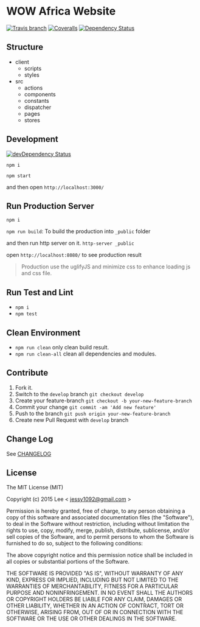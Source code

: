 WOW Africa Website
=============
[![Travis branch][travis-ci-img]][travis-ci-url] [![Coveralls][coveralls-img]][coveralls-url] [![Dependency Status][david-dm-image]][david-dm-url]

## Structure

- client
  + scripts
  + styles
- src
  + actions
  + components
  + constants
  + dispatcher
  + pages
  + stores

## Development
[![devDependency Status][david-dm-dev-image]][david-dm-dev-url]

`npm i`

`npm start`

and then open `http://localhost:3000/`

## Run Production Server

`npm i`

`npm run build`: To build the production into `_public` folder

and then run http server on it. `http-server _public`

open `http://localhost:8080/` to see production result

> Production use the uglifyJS and minimize css to enhance loading js and css file.

## Run Test and Lint

- `npm i`
- `npm test`

## Clean Environment

- `npm run clean` only clean build result.
- `npm run clean-all` clean all dependencies and modules.

## Contribute

1. Fork it.
2. Switch to the `develop` branch `git checkout develop`
3. Create your feature-branch `git checkout -b your-new-feature-branch`
4. Commit your change `git commit -am 'Add new feature'`
5. Push to the branch `git push origin your-new-feature-branch`
6. Create new Pull Request with `develop` branch

## Change Log

See [CHANGELOG](https://github.com/wowafrica/wowafrica/blob/develop/CHANGELOG.md)

## License

The MIT License (MIT)

Copyright (c) 2015 Lee  < jessy1092@gmail.com >

Permission is hereby granted, free of charge, to any person obtaining a copy of
this software and associated documentation files (the "Software"), to deal in
the Software without restriction, including without limitation the rights to
use, copy, modify, merge, publish, distribute, sublicense, and/or sell copies of
the Software, and to permit persons to whom the Software is furnished to do so,
subject to the following conditions:

The above copyright notice and this permission notice shall be included in all
copies or substantial portions of the Software.

THE SOFTWARE IS PROVIDED "AS IS", WITHOUT WARRANTY OF ANY KIND, EXPRESS OR
IMPLIED, INCLUDING BUT NOT LIMITED TO THE WARRANTIES OF MERCHANTABILITY, FITNESS
FOR A PARTICULAR PURPOSE AND NONINFRINGEMENT. IN NO EVENT SHALL THE AUTHORS OR
COPYRIGHT HOLDERS BE LIABLE FOR ANY CLAIM, DAMAGES OR OTHER LIABILITY, WHETHER
IN AN ACTION OF CONTRACT, TORT OR OTHERWISE, ARISING FROM, OUT OF OR IN
CONNECTION WITH THE SOFTWARE OR THE USE OR OTHER DEALINGS IN THE SOFTWARE.

[travis-ci-img]: https://img.shields.io/travis/wowafrica/wowafrica/develop.svg?style=flat-square
[travis-ci-url]: https://travis-ci.org/wowafrica/wowafrica

[david-dm-image]: https://img.shields.io/david/wowafrica/wowafrica.svg?style=flat-square
[david-dm-url]: https://david-dm.org/wowafrica/wowafrica
[david-dm-dev-image]: https://img.shields.io/david/dev/wowafrica/wowafrica.svg?style=flat-square
[david-dm-dev-url]: https://david-dm.org/wowafrica/wowafrica#info=devDependencies

[coveralls-img]: https://img.shields.io/coveralls/wowafrica/wowafrica.svg?style=flat-square
[coveralls-url]: https://coveralls.io/github/wowafrica/wowafrica
